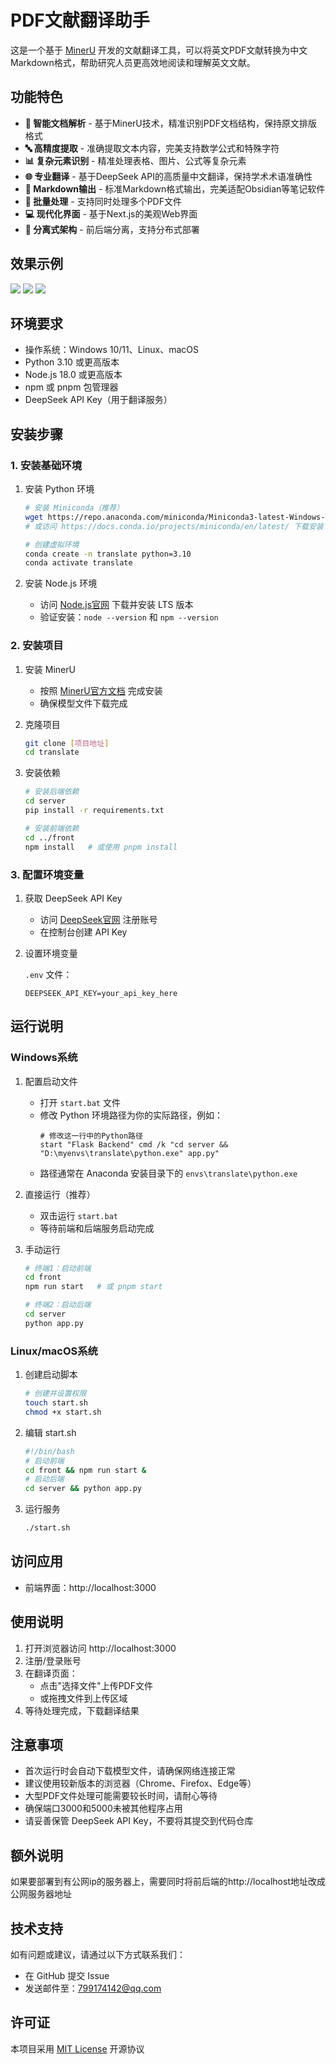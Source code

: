 # PDF文献翻译助手

这是一个基于 [MinerU](https://github.com/opendatalab/MinerU) 开发的文献翻译工具，可以将英文PDF文献转换为中文Markdown格式，帮助研究人员更高效地阅读和理解英文文献。

## 功能特色

- **📄 智能文档解析** - 基于MinerU技术，精准识别PDF文档结构，保持原文排版格式
- **🔤 高精度提取** - 准确提取文本内容，完美支持数学公式和特殊字符
- **📊 复杂元素识别** - 精准处理表格、图片、公式等复杂元素
- **🌐 专业翻译** - 基于DeepSeek API的高质量中文翻译，保持学术术语准确性
- **📝 Markdown输出** - 标准Markdown格式输出，完美适配Obsidian等笔记软件
- **🎯 批量处理** - 支持同时处理多个PDF文件
- **💻 现代化界面** - 基于Next.js的美观Web界面
- **🔌 分离式架构** - 前后端分离，支持分布式部署

## 效果示例
![](example1.jpg)
![](example2.jpg)
![](example3.jpg)

## 环境要求

- 操作系统：Windows 10/11、Linux、macOS
- Python 3.10 或更高版本
- Node.js 18.0 或更高版本
- npm 或 pnpm 包管理器
- DeepSeek API Key（用于翻译服务）

## 安装步骤

### 1. 安装基础环境

1. 安装 Python 环境
   ```bash
   # 安装 Miniconda（推荐）
   wget https://repo.anaconda.com/miniconda/Miniconda3-latest-Windows-x86_64.exe
   # 或访问 https://docs.conda.io/projects/miniconda/en/latest/ 下载安装
   
   # 创建虚拟环境
   conda create -n translate python=3.10
   conda activate translate
   ```

2. 安装 Node.js 环境
   - 访问 [Node.js官网](https://nodejs.org/) 下载并安装 LTS 版本
   - 验证安装：`node --version` 和 `npm --version`

### 2. 安装项目

1. 安装 MinerU
   - 按照 [MinerU官方文档](https://github.com/opendatalab/MinerU) 完成安装
   - 确保模型文件下载完成

2. 克隆项目
   ```bash
   git clone [项目地址]
   cd translate
   ```

3. 安装依赖
   ```bash
   # 安装后端依赖
   cd server
   pip install -r requirements.txt
   
   # 安装前端依赖
   cd ../front
   npm install   # 或使用 pnpm install
   ```

### 3. 配置环境变量

1. 获取 DeepSeek API Key
   - 访问 [DeepSeek官网](https://platform.deepseek.com/) 注册账号
   - 在控制台创建 API Key

2. 设置环境变量
   
    `.env` 文件：
   ```
   DEEPSEEK_API_KEY=your_api_key_here
   ```


## 运行说明

### Windows系统

1. 配置启动文件
   - 打开 `start.bat` 文件
   - 修改 Python 环境路径为你的实际路径，例如：
     ```batch
     # 修改这一行中的Python路径
     start "Flask Backend" cmd /k "cd server && "D:\myenvs\translate\python.exe" app.py"
     ```
   - 路径通常在 Anaconda 安装目录下的 `envs\translate\python.exe`

2. 直接运行（推荐）
   - 双击运行 `start.bat`
   - 等待前端和后端服务启动完成

2. 手动运行
   ```bash
   # 终端1：启动前端
   cd front
   npm run start   # 或 pnpm start
   
   # 终端2：启动后端
   cd server
   python app.py
   ```

### Linux/macOS系统

1. 创建启动脚本
   ```bash
   # 创建并设置权限
   touch start.sh
   chmod +x start.sh
   ```

2. 编辑 start.sh
   ```bash
   #!/bin/bash
   # 启动前端
   cd front && npm run start &
   # 启动后端
   cd server && python app.py
   ```

3. 运行服务
   ```bash
   ./start.sh
   ```

## 访问应用

- 前端界面：http://localhost:3000

## 使用说明

1. 打开浏览器访问 http://localhost:3000
2. 注册/登录账号
3. 在翻译页面：
   - 点击"选择文件"上传PDF文件
   - 或拖拽文件到上传区域
4. 等待处理完成，下载翻译结果

## 注意事项

- 首次运行时会自动下载模型文件，请确保网络连接正常
- 建议使用较新版本的浏览器（Chrome、Firefox、Edge等）
- 大型PDF文件处理可能需要较长时间，请耐心等待
- 确保端口3000和5000未被其他程序占用
- 请妥善保管 DeepSeek API Key，不要将其提交到代码仓库

## 额外说明
如果要部署到有公网ip的服务器上，需要同时将前后端的http://localhost地址改成公网服务器地址

## 技术支持

如有问题或建议，请通过以下方式联系我们：
- 在 GitHub 提交 Issue
- 发送邮件至：799174142@qq.com

## 许可证

本项目采用 [MIT License](LICENSE) 开源协议 
